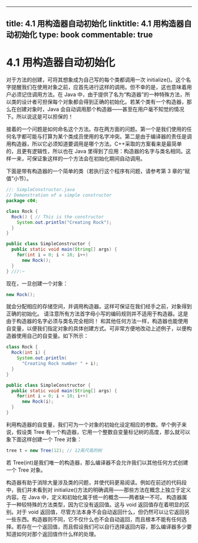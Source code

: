 
---
title: 4.1 用构造器自动初始化
linktitle: 4.1 用构造器自动初始化
type: book
commentable: true
---

# 4.1 用构造器自动初始化

对于方法的创建，可将其想象成为自己写的每个类都调用一次 initialize()。这个名字提醒我们在使用对象之前，应首先进行这样的调用。但不幸的是，这也意味着用户必须记住调用方法。在 Java 中，由于提供了名为“构造器”的一种特殊方法，所以类的设计者可担保每个对象都会得到正确的初始化。若某个类有一个构造器，那么在创建对象时，Java 会自动调用那个构造器——甚至在用户毫不知觉的情况下。所以说这是可以担保的！

接着的一个问题是如何命名这个方法。存在两方面的问题。第一个是我们使用的任何名字都可能与打算为某个类成员使用的名字冲突。第二是由于编译器的责任是调用构造器，所以它必须知道要调用是哪个方法。C++采取的方案看来是最简单的，且更有逻辑性，所以也在 Java 里得到了应用：构造器的名字与类名相同。这样一来，可保证象这样的一个方法会在初始化期间自动调用。

下面是带有构造器的一个简单的类（若执行这个程序有问题，请参考第 3 章的“赋值”小节）。

```java
//: SimpleConstructor.java
// Demonstration of a simple constructor
package c04;

class Rock {
  Rock() { // This is the constructor
    System.out.println("Creating Rock");
  }
}

public class SimpleConstructor {
  public static void main(String[] args) {
    for(int i = 0; i < 10; i++)
      new Rock();
  }
} ///:~
```

现在，一旦创建一个对象：

```java
new Rock();
```

就会分配相应的存储空间，并调用构造器。这样可保证在我们经手之前，对象得到正确的初始化。
请注意所有方法首字母小写的编码规则并不适用于构造器。这是由于构造器的名字必须与类名完全相同！
和其他任何方法一样，构造器也能使用自变量，以便我们指定对象的具体创建方式。可非常方便地改动上述例子，以便构造器使用自己的自变量。如下所示：

```java
class Rock {
  Rock(int i) {
    System.out.println(
      "Creating Rock number " + i);
  }
}

public class SimpleConstructor {
  public static void main(String[] args) {
    for(int i = 0; i < 10; i++)
      new Rock(i);
  }
}
```

利用构造器的自变量，我们可为一个对象的初始化设定相应的参数。举个例子来说，假设类 Tree 有一个构造器，它用一个整数自变量标记树的高度，那么就可以象下面这样创建一个 Tree 对象：

```java
tree t = new Tree(12); // 12英尺高的树
```

若 Tree(int)是我们唯一的构造器，那么编译器不会允许我们以其他任何方式创建一个 Tree 对象。

构造器有助于消除大量涉及类的问题，并使代码更易阅读。例如在前述的代码段中，我们并未看到对 initialize()方法的明确调用——那些方法在概念上独立于定义内容。在 Java 中，定义和初始化属于统一的概念——两者缺一不可。
构造器属于一种较特殊的方法类型，因为它没有返回值。这与 void 返回值存在着明显的区别。对于 void 返回值，尽管方法本身不会自动返回什么，但仍然可以让它返回另一些东西。构造器则不同，它不仅什么也不会自动返回，而且根本不能有任何选择。若存在一个返回值，而且假设我们可以自行选择返回内容，那么编译器多少要知道如何对那个返回值作什么样的处理。

    